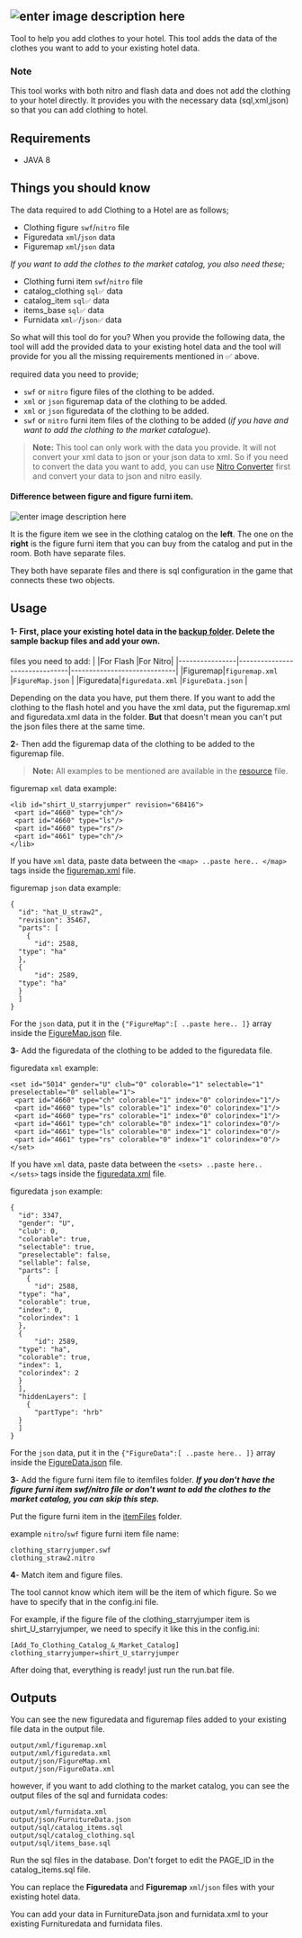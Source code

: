 ![enter image description here](https://i.hizliresim.com/cfxyi3a.gif)
-
Tool to help you add clothes to your hotel. This tool adds the data of the clothes you want to add to your existing hotel data.

### Note
This tool works with both nitro and flash data and does not add the clothing to your hotel directly. It provides you with the necessary data (sql,xml,json) so that you can add clothing to hotel.

##  Requirements

- JAVA 8

## Things you should know

The data required to add Clothing to a Hotel are as follows;
- Clothing figure `swf`/`nitro` file 
- Figuredata `xml`/`json` data  
- Figuremap `xml`/`json` data 

*If you want to add the clothes to the market catalog, you also need these;*
- Clothing furni item  `swf`/`nitro` file 
- catalog_clothing `sql✅` data
- catalog_item `sql✅` data
- items_base `sql✅` data 
- Furnidata `xml✅`/`json✅` data

So what will this tool do for you? When you provide the following data, the tool will add the provided data to your existing hotel data and the tool will provide for you all the missing requirements mentioned in ✅ above.

required data you need to provide;
- `swf` or `nitro` figure files of the clothing to be added.
- `xml` or `json` figuremap data of the clothing to be added.
- `xml` or `json` figuredata of the clothing to be added.
- `swf` or `nitro`  furni item files of the clothing to be added (*if you have and want to add the clothing to the market catalogue*).

> **Note:** This tool can only work with the data you provide. It will not convert your xml data to json or your json data to xml. So if you need to convert the data you want to add, you can use [Nitro Converter](https://git.krews.org/nitro/nitro-converter) first and convert your data to json and nitro easily.


#### Difference between figure and figure furni item.
![enter image description here](https://i.hizliresim.com/1mdr4a7.png)

It is the figure item we see in the clothing catalog on the **left**. 
The one on the **right** is the figure furni item that you can buy from the catalog and put in the room. Both have separate files.

They both have separate files and there is sql configuration in the game that connects these two objects.

## Usage
#### 1- First, place your existing hotel data in the [backup folder](https://github.com/sSelmann/Clothing-Loader/tree/master/resource/backupfiles). Delete the sample backup files and add your own.

files you need to add:
|                |For Flash                          |For Nitro|
|----------------|-------------------------------|-----------------------------|
|Figuremap|`figuremap.xml`            |`FigureMap.json`            |
|Figuredata|`figuredata.xml`            |`FigureData.json`            |

Depending on the data you have, put them there. If you want to add the clothing to the flash hotel and you have the xml data, put the figuremap.xml and figuredata.xml data in the folder. **But** that doesn't mean you can't put the json files there at the same time.

**2**- Then add the figuremap data of the clothing to be added to the figuremap file.

> **Note:** All examples to be mentioned are available in the [resource](https://github.com/sSelmann/Clothing-Loader/tree/master/resource)
> file.


figuremap `xml` data example:

    <lib id="shirt_U_starryjumper" revision="68416">  
     <part id="4660" type="ch"/>  
     <part id="4660" type="ls"/>  
     <part id="4660" type="rs"/>  
     <part id="4661" type="ch"/>  
    </lib>
If you have `xml` data, paste data between the `<map> ..paste here.. </map>` tags inside the [figuremap.xml](https://github.com/sSelmann/Clothing-Loader/blob/master/resource/input/figuremap.xml) file.

figuremap `json` data example:

    {  
      "id": "hat_U_straw2",  
      "revision": 35467,  
      "parts": [  
        {  
          "id": 2588,  
      "type": "ha"  
      },  
      {  
          "id": 2589,  
      "type": "ha"  
      }  
      ]  
    }

For the `json` data, put it in the `{"FigureMap":[ ..paste here.. ]}` array inside the [FigureMap.json](https://github.com/sSelmann/Clothing-Loader/blob/master/resource/input/FigureMap.json) file.

**3**- Add the figuredata of the clothing to be added to the figuredata file.

figuredata `xml` example:

    <set id="5014" gender="U" club="0" colorable="1" selectable="1" preselectable="0" sellable="1">  
     <part id="4660" type="ch" colorable="1" index="0" colorindex="1"/>  
     <part id="4660" type="ls" colorable="1" index="0" colorindex="1"/>  
     <part id="4660" type="rs" colorable="1" index="0" colorindex="1"/>  
     <part id="4661" type="ch" colorable="0" index="1" colorindex="0"/>  
     <part id="4661" type="ls" colorable="0" index="1" colorindex="0"/>  
     <part id="4661" type="rs" colorable="0" index="1" colorindex="0"/>  
    </set>
If you have `xml` data, paste data between the `<sets> ..paste here.. </sets>` tags inside the [figuredata.xml](https://github.com/sSelmann/Clothing-Loader/blob/master/resource/input/figuredata.xml) file.

figuredata `json` example:

    {  
      "id": 3347,  
      "gender": "U",  
      "club": 0,  
      "colorable": true,  
      "selectable": true,  
      "preselectable": false,  
      "sellable": false,  
      "parts": [  
        {  
          "id": 2588,  
      "type": "ha",  
      "colorable": true,  
      "index": 0,  
      "colorindex": 1  
      },  
      {  
          "id": 2589,  
      "type": "ha",  
      "colorable": true,  
      "index": 1,  
      "colorindex": 2  
      }  
      ],  
      "hiddenLayers": [  
        {  
          "partType": "hrb"  
      }  
      ]  
    }

For the `json` data, put it in the `{"FigureData":[ ..paste here.. ]}` array inside the [FigureData.json](https://github.com/sSelmann/Clothing-Loader/blob/master/resource/input/FigureData.json) file.

**3**- Add the figure furni item file to itemfiles folder.
***If you don't have the figure furni item swf/nitro file or don't want to add the clothes to the market catalog, you can skip this step.***

Put the figure furni item in the [itemFiles](https://github.com/sSelmann/Clothing-Loader/tree/master/resource/itemfiles) folder.

example `nitro`/`swf` figure furni item file name:

    clothing_starryjumper.swf
    clothing_straw2.nitro

**4**- Match item and figure files.

The tool cannot know which item will be the item of which figure. So we have to specify that in the config.ini file.

For example, if the figure file of the clothing_starryjumper item is shirt_U_starryjumper, we need to specify it like this in the config.ini:

    [Add_To_Clothing_Catalog_&_Market_Catalog]
    clothing_starryjumper=shirt_U_starryjumper
    
 
After doing that, everything is ready! just run the run.bat file.

## Outputs
You can see the new figuredata and figuremap files added to your existing file data in the output file.

    output/xml/figuremap.xml
    output/xml/figuredata.xml
    output/json/FigureMap.xml
    output/json/FigureData.xml

however, if you want to add clothing to the market catalog, you can see the output files of the sql and furnidata codes:

    output/xml/furnidata.xml
    output/json/FurnitureData.json
    output/sql/catalog_items.sql
    output/sql/catalog_clothing.sql
    output/sql/items_base.sql
Run the sql files in the database. Don't forget to edit the PAGE_ID in the catalog_items.sql file.

You can replace the **Figuredata** and **Figuremap** `xml`/`json` files with your existing hotel data.

You can add your data in FurnitureData.json and furnidata.xml to your existing Furnituredata and furnidata files.
